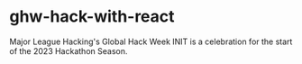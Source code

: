 # ghw-hack-with-react
Major League Hacking's Global Hack Week INIT is a celebration for the start of the 2023 Hackathon Season. 
